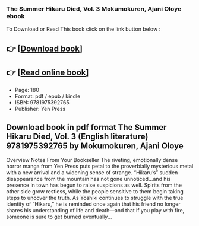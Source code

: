 ### The Summer Hikaru Died, Vol. 3 Mokumokuren, Ajani Oloye ebook

To Download or Read This book click on the link button below :

## 👉  [**[Download book](http://get-pdfs.com/download.php?group=book&from=github.com&id=706580&lnk=1081 "Download book")**]

## 👉  [**[Read online book](http://get-pdfs.com/download.php?group=book&from=github.com&id=706580&lnk=1081 "Read online book")**]


* Page: 180
* Format: pdf / epub / kindle
* ISBN: 9781975392765
* Publisher: Yen Press



## Download book in pdf format The Summer Hikaru Died, Vol. 3 (English literature) 9781975392765 by Mokumokuren, Ajani Oloye


Overview
Notes From Your Bookseller The riveting, emotionally dense horror manga from Yen Press puts petal to the proverbially mysterious metal with a new arrival and a widening sense of strange. “Hikaru’s” sudden disappearance from the mountain has not gone unnoticed...and his presence in town has begun to raise suspicions as well. Spirits from the other side grow restless, while the people sensitive to them begin taking steps to uncover the truth. As Yoshiki continues to struggle with the true identity of “Hikaru,” he is reminded once again that his friend no longer shares his understanding of life and death—and that if you play with fire, someone is sure to get burned eventually...



